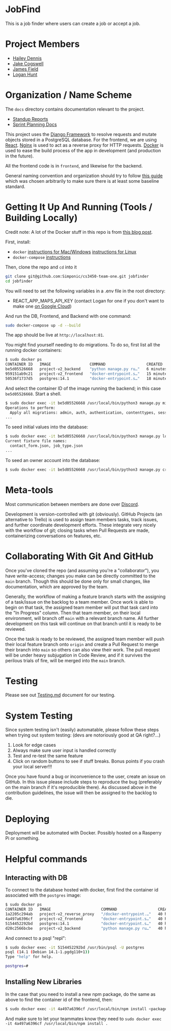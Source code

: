 # JobFind
This is a job finder where users can create a job or accept a job.

# Project Members
+ [Hailey Dennis](https://github.com/haileydennis)
+ [Jake Cogswell](https://github.com/jdasnake81)
+ [James Field](https://github.com/PineappleMiner)
+ [Logan Hunt](https://github.com/Simponic)

# Organization / Name Scheme
The `docs` directory contains documentation relevant to the project.
* [Standup Reports](docs/standups/reports)
* [Sprint Planning Docs](docs/planning) 

This project uses the [Django Framework](https://djangoproject.com) to resolve requests and mutate objects stored in a PostgreSQL database. For the frontend, we are using [React](https://reactjs.org/). [Nginx](https://nginx.com) is used to act as a reverse proxy for HTTP requests. [Docker](https://docker.com) is used to ease the build process of the app in development (and production in the future).

All the frontend code is in `frontend`, and likewise for the backend.

General naming convention and organization should try to follow [this guide](https://streamhacker.com/2011/01/03/django-application-conventions/) which was chosen arbitrarily to make sure there is at least some baseline standard.

# Getting It Up And Running (Tools / Building Locally)
Credit note: A lot of the Docker stuff in this repo is from [this blog post](https://testdriven.io/blog/django-spa-auth/).

First, install:
* `docker` [instructions for Mac/Windows](https://docs.docker.com/desktop/) [instructions for Linux](https://docs.docker.com/engine/)
* `docker-compose` [instructions](https://docs.docker.com/compose/install/)

Then, clone the repo and `cd` into it
```bash
git clone git@github.com:Simponic/cs3450-team-one.git jobfinder
cd jobfinder
```

You will need to set the following variables in a .env file in the root directory:
* REACT_APP_MAPS_API_KEY (contact Logan for one if you don't want to make one [on Google Cloud](https://developers.google.com/maps/documentation/javascript/get-api-key))

And run the DB, Frontend, and Backend with one command:
```bash
sudo docker-compose up -d --build
```

The app should be live at `http://localhost:81`.

You might find yourself needing to do migrations. To do so, first list all the running docker containers:
```bash
$ sudo docker ps
CONTAINER ID   IMAGE                 COMMAND                  CREATED          STATUS          PORTS                                       NAMES
be5d05526668   project-v2_backend    "python manage.py ru…"   6 minutes ago    Up 6 minutes    8000/tcp                                    project-v2_backend_1
959151ab9c21   project-v2_frontend   "docker-entrypoint.s…"   15 minutes ago   Up 12 minutes   3000/tcp                                    project-v2_frontend_1
50536f1737d5   postgres:14.1         "docker-entrypoint.s…"   18 minutes ago   Up 13 minutes   0.0.0.0:5438->5432/tcp, :::5438->5432/tcp   project-v2_db_1
```

And select the container ID of the image running the backend; in this case `be5d05526668`. Start a shell.

```bash
$ sudo docker exec -it be5d05526668 /usr/local/bin/python3 manage.py migrate 
Operations to perform:
  Apply all migrations: admin, auth, authentication, contenttypes, sessions
...
```
To seed initial values into the database:
```bash
$ sudo docker exec -it be5d05526668 /usr/local/bin/python3 manage.py loaddata <fixture-file-name>
Current fixture file names:
  contact_form.json, job_type.json
...    
```

To seed an owner account into the database:
```bash
$ sudo docker exec -it be5d05526668 /usr/local/bin/python3 manage.py create_owner --email='yourEmail@email.com' --phone-number='4352225555' --password='examplePassword23#231$' --first-name='YourFirstName' --last-name='YourLastName' --home-address='4205 Old Main Hill Logan, UT 84322'
```
# Meta-tools
Most communication between members are done over [Discord](https://discord.com).

Development is version-controlled with git (obviously). GitHub Projects (an alternative to Trello) is used to assign team members tasks, track issues, and further coordinate development efforts. These integrate very nicely with the workflow of git; closing tasks when Pull Requests are made, containerizing conversations on features, etc.

# Collaborating With Git And GitHub
Once you've cloned the repo (and assuming you're a "collaborator"), you have write-access; changes you make can be directly committed to the `main` branch. Though this should be done only for small changes, like documentation, which are approved by the team.

Generally, the workflow of making a feature branch starts with the assigning of a task/issue on the backlog to a team member. Once work is able to begin on that task, the assigned team member will put that task card into the "In Progress" column. Then that team member, on their local environment, will branch off `main` with a relevant branch name. All further development on this task will continue on that branch until it is ready to be reviewed. 

Once the task is ready to be reviewed, the assigned team member will push their local feature branch onto `origin` and create a Pull Request to merge their branch into `main` so others can also view their work. The pull request will be under heavy subjugation in Code Review, and if it survives the perilous trials of fire, will be merged into the `main` branch.

# Testing
Please see out [Testing.md](docs/Testing.md) document for our testing.

# System Testing
Since system testing isn't (easily) automatable, please follow these steps when trying out system testing: (devs are notoriously good at QA right?...)

1. Look for edge cases
2. Always make sure user input is handled correctly
3. Test and re-test the same feature
4. Click on random buttons to see if stuff breaks. Bonus points if you crash your local server!!!

Once you have found a bug or inconvenience to the user, create an issue on GitHub. In this issue please include steps to reproduce the bug (preferably on the main branch if it's reproducible there).
As discussed above in the contribution guidelines, the issue will then be assigned to the backlog to die.

# Deploying
Deployment will be automated with Docker. Possibly hosted on a Rasperry Pi or something.

# Helpful commands

## Interacting with DB
To connect to the database hosted with docker, first find the container id associated with the `postgres` image:
```bash
$ sudo docker ps
CONTAINER ID   IMAGE                      COMMAND                  CREATED        STATUS          PORTS                                       NAMES
1a2205c294ab   project-v2_reverse_proxy   "/docker-entrypoint.…"   40 hours ago   Up 26 minutes   0.0.0.0:81->80/tcp, :::81->80/tcp           project-v2_reverse_proxy_1
4a497a6396cf   project-v2_frontend        "docker-entrypoint.s…"   40 hours ago   Up 26 minutes   3000/tcp                                    project-v2_frontend_1
5154452292bd   postgres:14.1              "docker-entrypoint.s…"   40 hours ago   Up 26 minutes   0.0.0.0:5438->5432/tcp, :::5438->5432/tcp   project-v2_db_1
d20c2566bcbe   project-v2_backend         "python manage.py ru…"   40 hours ago   Up 26 minutes   8000/tcp                                    project-v2_backend_1
```

And connect to a psql "repl":
```bash
$ sudo docker exec -it 5154452292bd /usr/bin/psql -U postgres
psql (14.1 (Debian 14.1-1.pgdg110+1))
Type "help" for help.

postgres=# 
```

## Installing New Libraries
In the case that you need to install a new npm package, do the same as above to find the container id of the frontend, then:

```bash
$ sudo docker exec -it 4a497a6396cf /usr/local/bin/npm install <packages>
```

And make sure to let your teammates know they need to ```sudo docker exec -it 4a497a6396cf /usr/local/bin/npm install .```
